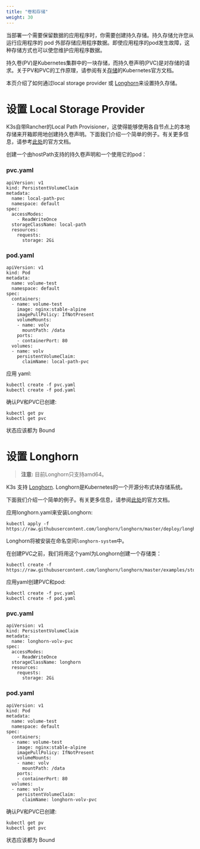 ```yaml
---
title: "卷和存储"
weight: 30
---
```


当部署一个需要保留数据的应用程序时，你需要创建持久存储。持久存储允许您从运行应用程序的 pod 外部存储应用程序数据。即使应用程序的pod发生故障，这种存储方式也可以使您维护应用程序数据。

持久卷(PV)是Kubernetes集群中的一块存储，而持久卷声明(PVC)是对存储的请求。关于PV和PVC的工作原理，请参阅有关[存储](https://kubernetes.io/docs/concepts/storage/volumes/)的Kubernetes官方文档。

本页介绍了如何通过local storage provider 或 [Longhorn](#setting-up-Longhorn)来设置持久存储。

# 设置 Local Storage Provider
K3s自带Rancher的Local Path Provisioner，这使得能够使用各自节点上的本地存储来开箱即用地创建持久卷声明。下面我们介绍一个简单的例子。有关更多信息，请参考[此处](https://github.com/rancher/local-path-provisioner/blob/master/README.md#usage)的官方文档。 

创建一个由hostPath支持的持久卷声明和一个使用它的pod：

### pvc.yaml

```
apiVersion: v1
kind: PersistentVolumeClaim
metadata:
  name: local-path-pvc
  namespace: default
spec:
  accessModes:
    - ReadWriteOnce
  storageClassName: local-path
  resources:
    requests:
      storage: 2Gi
```

### pod.yaml

```
apiVersion: v1
kind: Pod
metadata:
  name: volume-test
  namespace: default
spec:
  containers:
  - name: volume-test
    image: nginx:stable-alpine
    imagePullPolicy: IfNotPresent
    volumeMounts:
    - name: volv
      mountPath: /data
    ports:
    - containerPort: 80
  volumes:
  - name: volv
    persistentVolumeClaim:
      claimName: local-path-pvc
```

应用 yaml:

```
kubectl create -f pvc.yaml
kubectl create -f pod.yaml
```

确认PV和PVC已创建:

```
kubectl get pv
kubectl get pvc
```

状态应该都为 Bound

# 设置 Longhorn

[comment]: <> (pending change - longhorn未来可能会支持arm64和armhf。)

> **注意:** 目前Longhorn只支持amd64。

K3s 支持 [Longhorn](https://github.com/longhorn/longhorn). Longhorn是Kubernetes的一个开源分布式块存储系统。

下面我们介绍一个简单的例子。有关更多信息，请参阅[此处](https://github.com/longhorn/longhorn/blob/master/README.md)的官方文档。

应用longhorn.yaml来安装Longhorn:

```
kubectl apply -f https://raw.githubusercontent.com/longhorn/longhorn/master/deploy/longhorn.yaml
```

Longhorn将被安装在命名空间`longhorn-system`中。

在创建PVC之前，我们将用这个yaml为Longhorn创建一个存储类：

```
kubectl create -f https://raw.githubusercontent.com/longhorn/longhorn/master/examples/storageclass.yaml
```

应用yaml创建PVC和pod:

```
kubectl create -f pvc.yaml
kubectl create -f pod.yaml
```

### pvc.yaml

```
apiVersion: v1
kind: PersistentVolumeClaim
metadata:
  name: longhorn-volv-pvc
spec:
  accessModes:
    - ReadWriteOnce
  storageClassName: longhorn
  resources:
    requests:
      storage: 2Gi
```

### pod.yaml

```
apiVersion: v1
kind: Pod
metadata:
  name: volume-test
  namespace: default
spec:
  containers:
  - name: volume-test
    image: nginx:stable-alpine
    imagePullPolicy: IfNotPresent
    volumeMounts:
    - name: volv
      mountPath: /data
    ports:
    - containerPort: 80
  volumes:
  - name: volv
    persistentVolumeClaim:
      claimName: longhorn-volv-pvc
```

确认PV和PVC已创建:

```
kubectl get pv
kubectl get pvc
```

状态应该都为 Bound
